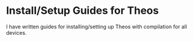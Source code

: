 # Install/Setup Guides for Theos
I have written guides for installing/setting up Theos with compilation for all devices.
